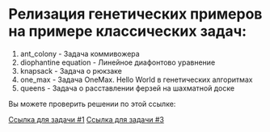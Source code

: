 # Релизация генетических примеров на примере классических задач:

1. ant_colony - Задача коммивожера
2. diophantine equation - Линейное диафонтово уравнение
3. knapsack - Задача о рюкзаке
4. one_max - Задача OneMax. Hello World в генетических алгоритмах
5. queens - Задача о расставлении ферзей на шахматной доске

Вы можете проверить решении по этой ссылке:

<a href="https://cpython.uz/practice/problems/problem/1508/">Ссылка для задачи #1</a>
<a href="https://cpython.uz/practice/problems/problem/1509/">Ссылка для задачи #3</a>
